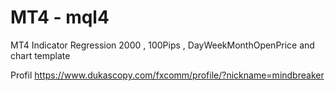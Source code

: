 # MT4 - mql4
MT4 Indicator Regression 2000 , 100Pips , DayWeekMonthOpenPrice and chart template

Profil
https://www.dukascopy.com/fxcomm/profile/?nickname=mindbreaker

